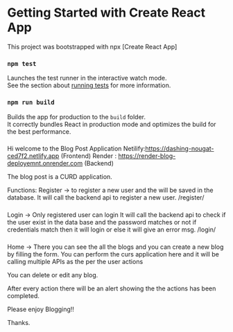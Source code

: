 # Getting Started with Create React App

This project was bootstrapped with npx [Create React App]



### `npm test`

Launches the test runner in the interactive watch mode.\
See the section about [running tests](https://facebook.github.io/create-react-app/docs/running-tests) for more information.

### `npm run build`

Builds the app for production to the `build` folder.\
It correctly bundles React in production mode and optimizes the build for the best performance.

###
Hi welcome to the Blog Post Application
Netilify:https://dashing-nougat-ced7f2.netlify.app (Frontend)
Render : https://render-blog-deployemnt.onrender.com (Backend)

The blog post is a CURD application.

Functions:
Register -> to register a new user and the will be saved in the database.
It will call the backend api to register a new user.
/register/

###
Login -> Only registered user can login
It will call the backend api to check if the user exist in the data base and the password matches or not if credentials match then it will login or else it will give an error msg.
/login/

###
Home -> There you can see the all the blogs and you can create a new blog by filling the form.
You can perform the curs application here and it will be calling multiple APIs as the per the user actions

You can delete or edit any blog.

After every action there will be an alert showing the the actions has been completed.

Please enjoy Blogging!!

Thanks.

